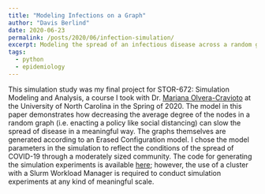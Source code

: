 ```yaml
---
title: "Modeling Infections on a Graph"
author: "Davis Berlind"
date: 2020-06-23
permalink: /posts/2020/06/infection-simulation/
excerpt: Modeling the spread of an infectious disease across a random graph.<br/><img src='/images/infection-sim.png' width='500' height='250'>
tags:
  - python
  - epidemiology
---
```


This simulation study was my final project for STOR-672: Simulation Modeling and Analysis, a
course I took with Dr. [Mariana Olvera-Cravioto](http://molvera.web.unc.edu/) at the University 
of North Carolina in the Spring of 2020. The model in this paper demonstrates how decreasing the 
average degree of the nodes in a random graph (i.e. enacting a policy like social distancing)
can slow the spread of disease in a meaningful way. The graphs themselves are generated according
to an Erased Configuration model. I chose the model parameters in the simulation to reflect the
conditions of the spread of COVID-19 through a moderately sized community. The code for generating
the simulation experiments is available [here](https://github.com/davis-berlind/infection-simulator);
however, the use of a cluster with a Slurm Workload Manager is required to conduct simulation
experiments at any kind of meaningful scale. 

<object data="/files/STOR-672-final-project.pdf" width="1000" height="900" type='application/pdf'/>
